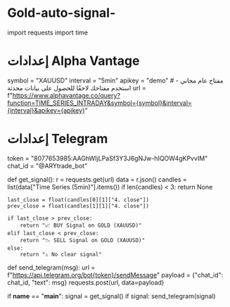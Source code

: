 # Gold-auto-signal-
import requests
import time

# إعدادات Alpha Vantage
symbol = "XAUUSD"
interval = "5min"
apikey = "demo"  # مفتاح عام مجاني - استخدم مفتاحك لاحقًا للحصول على بيانات محدثة
url = f"https://www.alphavantage.co/query?function=TIME_SERIES_INTRADAY&symbol={symbol}&interval={interval}&apikey={apikey}"

# إعدادات Telegram
token = "8077653985:AAGhWIjLPaSf3Y3J6gNJw-hIQOW4gKPvvIM"
chat_id = "@ARYtrade_bot"

def get_signal():
    r = requests.get(url)
    data = r.json()
    candles = list(data["Time Series (5min)"].items())
    if len(candles) < 3:
        return None

    last_close = float(candles[0][1]["4. close"])
    prev_close = float(candles[1][1]["4. close"])

    if last_close > prev_close:
        return "📈 BUY Signal on GOLD (XAUUSD)"
    elif last_close < prev_close:
        return "📉 SELL Signal on GOLD (XAUUSD)"
    else:
        return "⚠️ No clear signal"

def send_telegram(msg):
    url = f"https://api.telegram.org/bot{token}/sendMessage"
    payload = {"chat_id": chat_id, "text": msg}
    requests.post(url, data=payload)

if __name__ == "__main__":
    signal = get_signal()
    if signal:
        send_telegram(signal)
